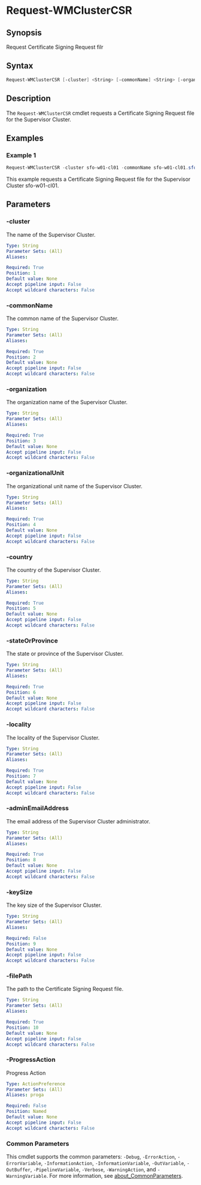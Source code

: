 # Request-WMClusterCSR

## Synopsis

Request Certificate Signing Request filr

## Syntax

```powershell
Request-WMClusterCSR [-cluster] <String> [-commonName] <String> [-organization] <String> [-organizationalUnit] <String> [-country] <String> [-stateOrProvince] <String> [-locality] <String> [-adminEmailAddress] <String> [[-keySize] <String>] [-filePath] <String> [-ProgressAction <ActionPreference>] [<CommonParameters>]
```

## Description

The `Request-WMClusterCSR` cmdlet requests a Certificate Signing Request file for the Supervisor Cluster.

## Examples

### Example 1

```powershell
Request-WMClusterCSR -cluster sfo-w01-cl01 -commonName sfo-w01-cl01.sfo.rainpole.io -organization Rainpole -organizationalUnit Rainpole -country US -stateOrProvince California -locality "Palo Alto" -adminEmailAddress admin@rainpole.io -keySize 2048 -filePath ".\SupervisorCluster.csr"
```

This example requests a Certificate Signing Request file for the Supervisor Cluster sfo-w01-cl01.

## Parameters

### -cluster

The name of the Supervisor Cluster.

```yaml
Type: String
Parameter Sets: (All)
Aliases:

Required: True
Position: 1
Default value: None
Accept pipeline input: False
Accept wildcard characters: False
```

### -commonName

The common name of the Supervisor Cluster.

```yaml
Type: String
Parameter Sets: (All)
Aliases:

Required: True
Position: 2
Default value: None
Accept pipeline input: False
Accept wildcard characters: False
```

### -organization

The organization name of the Supervisor Cluster.

```yaml
Type: String
Parameter Sets: (All)
Aliases:

Required: True
Position: 3
Default value: None
Accept pipeline input: False
Accept wildcard characters: False
```

### -organizationalUnit

The organizational unit name of the Supervisor Cluster.

```yaml
Type: String
Parameter Sets: (All)
Aliases:

Required: True
Position: 4
Default value: None
Accept pipeline input: False
Accept wildcard characters: False
```

### -country

The country of the Supervisor Cluster.

```yaml
Type: String
Parameter Sets: (All)
Aliases:

Required: True
Position: 5
Default value: None
Accept pipeline input: False
Accept wildcard characters: False
```

### -stateOrProvince

The state or province of the Supervisor Cluster.

```yaml
Type: String
Parameter Sets: (All)
Aliases:

Required: True
Position: 6
Default value: None
Accept pipeline input: False
Accept wildcard characters: False
```

### -locality

The locality of the Supervisor Cluster.

```yaml
Type: String
Parameter Sets: (All)
Aliases:

Required: True
Position: 7
Default value: None
Accept pipeline input: False
Accept wildcard characters: False
```

### -adminEmailAddress

The email address of the Supervisor Cluster administrator.

```yaml
Type: String
Parameter Sets: (All)
Aliases:

Required: True
Position: 8
Default value: None
Accept pipeline input: False
Accept wildcard characters: False
```

### -keySize

The key size of the Supervisor Cluster.

```yaml
Type: String
Parameter Sets: (All)
Aliases:

Required: False
Position: 9
Default value: None
Accept pipeline input: False
Accept wildcard characters: False
```

### -filePath

The path to the Certificate Signing Request file.

```yaml
Type: String
Parameter Sets: (All)
Aliases:

Required: True
Position: 10
Default value: None
Accept pipeline input: False
Accept wildcard characters: False
```

### -ProgressAction

Progress Action

```yaml
Type: ActionPreference
Parameter Sets: (All)
Aliases: proga

Required: False
Position: Named
Default value: None
Accept pipeline input: False
Accept wildcard characters: False
```

### Common Parameters

This cmdlet supports the common parameters: `-Debug`, `-ErrorAction`, `-ErrorVariable`, `-InformationAction`, `-InformationVariable`, `-OutVariable`, `-OutBuffer`, `-PipelineVariable`, `-Verbose`, `-WarningAction`, and `-WarningVariable`. For more information, see [about_CommonParameters](http://go.microsoft.com/fwlink/?LinkID=113216).
